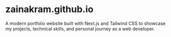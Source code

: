 # zainakram.github.io
A modern portfolio website built with Next.js and Tailwind CSS to showcase my projects, technical skills, and personal journey as a web developer.
